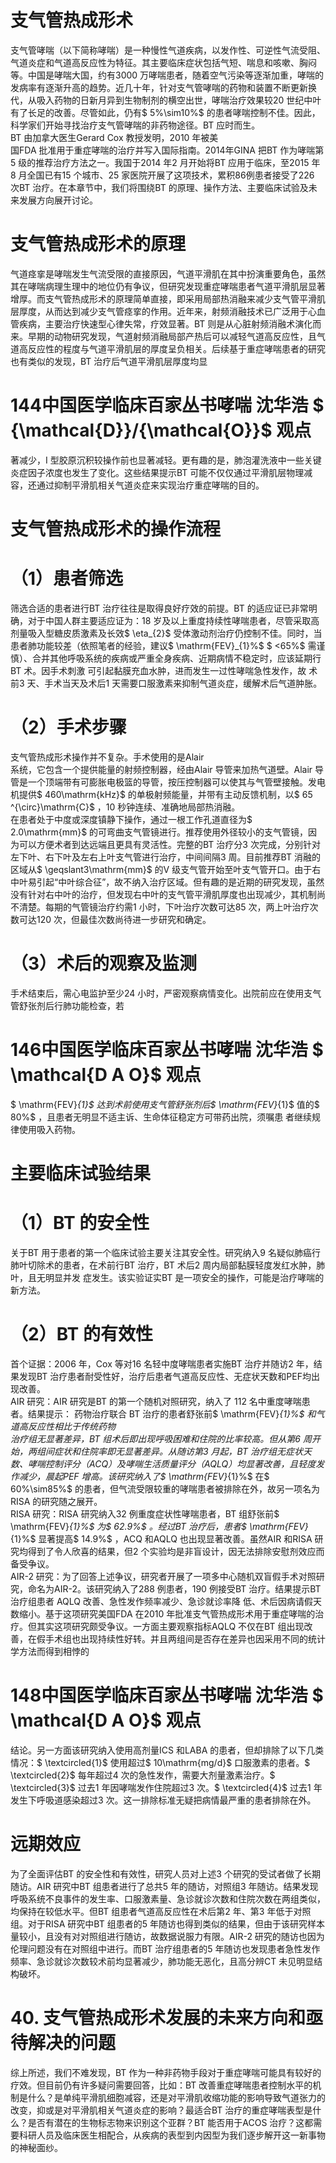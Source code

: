 # 支气管热成形术  
支气管哮喘（以下简称哮喘）是一种慢性气道疾病，以发作性、可逆性气流受阻、气道炎症和气道高反应性为特征。其主要临床症状包括气短、喘息和咳嗽、胸闷等。中国是哮喘大国，约有3000 万哮喘患者，随着空气污染等逐渐加重，哮喘的发病率有逐渐升高的趋势。近几十年，针对支气管哮喘的药物和装置不断更新换代，从吸入药物的日新月异到生物制剂的横空出世，哮喘治疗效果较20 世纪中叶有了长足的改善。尽管如此，仍有$ 5\%\sim10\%$ 的患者哮喘控制不佳。因此，科学家们开始寻找治疗支气管哮喘的非药物途径。BT 应时而生。  
BT 由加拿大医生Gerard Cox 教授发明，2010 年被美  
国FDA 批准用于重症哮喘的治疗并写入国际指南。2014年GINA 把BT 作为哮喘第5 级的推荐治疗方法之一。我国于2014 年2 月开始将BT 应用于临床，至2015 年8 月全国已有15 个城市、25 家医院开展了这项技术，累积86例患者接受了226 次BT 治疗。在本章节中，我们将围绕BT 的原理、操作方法、主要临床试验及未来发展方向展开讨论。  
#  支气管热成形术的原理  
气道痉挛是哮喘发生气流受限的直接原因，气道平滑肌在其中扮演重要角色，虽然其在哮喘病理生理中的地位仍有争议，但研究发现重症哮喘患者气道平滑肌层显著增厚。而支气管热成形术的原理简单直接，即采用局部热消融来减少支气管平滑肌层厚度，从而达到减少支气管痉挛的作用。近年来，射频消融技术已广泛用于心血管疾病，主要治疗快速型心律失常，疗效显著。BT 则是从心脏射频消融术演化而来。早期的动物研究发现，气道射频消融局部产热后可以减轻气道高反应性，且气道高反应性的程度与气道平滑肌层的厚度呈负相关。后续基于重症哮喘患者的研究也有类似的发现，BT 治疗后气道平滑肌层厚度均显  
# 144中国医学临床百家丛书哮喘  沈华浩  $ {\mathcal{D}}/{\mathcal{O}}$    观点  
著减少，I 型胶原沉积较操作前也显著减轻。更有趣的是，肺泡灌洗液中一些关键炎症因子浓度也发生了变化。这些结果提示BT 可能不仅仅通过平滑肌层物理减容，还通过抑制平滑肌相关气道炎症来实现治疗重症哮喘的目的。  
#  支气管热成形术的操作流程  
# （1）患者筛选  
筛选合适的患者进行BT 治疗往往是取得良好疗效的前提。BT 的适应证已非常明确，对于中国人群主要适应证为：18 岁及以上重度持续性哮喘患者，尽管采取高剂量吸入型糖皮质激素及长效$ \eta_{2}$     受体激动剂治疗仍控制不佳。同时，当患者肺功能较差（依照笔者的经验，建议$ \mathrm{FEV}_{1}\%$  $ <65\%$  需谨慎）、合并其他呼吸系统的疾病或严重全身疾病、近期病情不稳定时，应该延期行 BT  术。因手术刺激 可引起黏膜充血水肿，进而发生一过性哮喘急性发作，故 术前3 天、手术当天及术后1 天需要口服激素来抑制气道炎症，缓解术后气道肿胀。  
# （2）手术步骤  
支气管热成形术操作并不复杂。手术使用的是Alair  
系统，它包含一个提供能量的射频控制器，经由Alair 导管来加热气道壁。Alair 导管是一个顶端带有可膨胀电极篮的导管，按压控制器可以使其与气管壁接触。发电机提供$ 460\mathrm{kHz}$    的单极射频能量，并带有主动反馈机制，以$ 65 ^{\circ}\mathrm{C}$    ，10 秒钟连续、准确地局部热消融。  
在患者处于中度或深度镇静下操作，通过一根工作孔道直径为$ 2.0\mathrm{mm}$     的可弯曲支气管镜进行。推荐使用外径较小的支气管镜，因为可以方便术者到达远端且更具有灵活性。完整的BT 治疗分3 次完成，分别针对左下叶、右下叶及左右上叶支气管进行治疗，中间间隔3 周。目前推荐BT 消融的区域从$ \geqslant3\mathrm{mm}$     的V 级支气管开始至叶支气管开口。由于右中叶易引起“中叶综合征”，故不纳入治疗区域。但有趣的是近期的研究发现，虽然没有针对右中叶的治疗，但发现右中叶的支气管平滑肌厚度也出现减少，其机制尚不清楚。每期的气管镜治疗约需1 小时，下叶治疗次数可达85 次，两上叶治疗次数可达120 次，但最佳次数尚待进一步研究和确定。  
# （3）术后的观察及监测  
手术结束后，需心电监护至少24 小时，严密观察病情变化。出院前应在使用支气管舒张剂后行肺功能检查，若  
# 146中国医学临床百家丛书哮喘  沈华浩  $ \mathcal{D A O}$    观点  
$ \mathrm{FEV}_{1}$     达到术前使用支气管舒张剂后$ \mathrm{FEV}_{1}$     值的$ 80\%$ ，且患者无明显不适主诉、生命体征稳定方可带药出院，须嘱患 者继续规律使用吸入药物。  
#  主要临床试验结果  
# （1）BT 的安全性  
关于BT 用于患者的第一个临床试验主要关注其安全性。研究纳入9 名疑似肺癌行肺叶切除术的患者，在术前行BT 治疗，BT 术后2 周内局部黏膜轻度发红水肿，肺叶，且无明显并发 症发生。该实验证实BT 是一项安全的操作，可能是治疗哮喘的新方法。  
# （2）BT 的有效性  
首个证据：2006 年，Cox 等对16 名轻中度哮喘患者实施BT 治疗并随访2 年，结果发现BT 治疗患者耐受性好，治疗后患者气道高反应性、无症状天数和PEF均出现改善。  
AIR 研究：AIR 研究是BT 的第一个随机对照研究，纳入了 112  名中重度哮喘患者。结果提示： 药物治疗联合 BT 治疗的患者舒张前$ \mathrm{FEV}_{1}\%$ 和气道高反应性相比于传统药物  
治疗组无显著差异，BT 组术后即出现呼吸困难和住院的比率较高。但从第6 周开始，两组间症状和住院率即无显著差异。从随访第3 月起，BT 治疗组无症状天数、哮喘控制评分（ACQ）及哮喘生活质量评分（AQLQ）均显著改善，且轻度发作减少，晨起PEF 增高。该研究纳入了$ \mathrm{FEV}_{1}\%$ 在$ 60\%\sim85\%$  的患者，但气流受限较重的哮喘患者被排除在外，故另一项名为RISA 的研究随之展开。  
RISA 研究：RISA 研究纳入32 例重度症状性哮喘患者，BT 组舒张前$ \mathrm{FEV}_{1}\%$  为$ 62.9\%$ 。经过BT 治疗后，患者$ \mathrm{FEV}_{1}\%$  显著提高$ 14.9\%$ ，ACQ 和AQLQ 也出现显著改善。虽然AIR 和RISA 研究均得到了令人欣喜的结果，但2 个实验均是非盲设计，因无法排除安慰剂效应而备受争议。  
AIR-2 研究：为了回答上述争议，研究者开展了一项多中心随机双盲假手术对照研究，命名为AIR-2。该研究纳入了288 例患者，190 例接受BT 治疗。结果提示BT 治疗组患者 AQLQ  改善、急性发作频率减少、急诊就诊率降 低、术后因病请假天数缩小。基于这项研究美国FDA 在2010 年批准支气管热成形术用于重症哮喘的治疗。但其实这项研究颇受争议。一方面主要观察指标AQLQ 不仅在BT 组出现改善，在假手术组也出现持续性好转。并且两组间是否存在差异也因采用不同的统计学方法而得到相悖的  
# 148中国医学临床百家丛书哮喘  沈华浩  $ \mathcal{D A O}$    观点  
结论。另一方面该研究纳入使用高剂量ICS 和LABA 的患者，但却排除了以下几类情况：$ \textcircled{1}$    使用超过$ 10\mathrm{mg/d}$    口服激素的患者。$ \textcircled{2}$    每年超过4 次的急性发作，需要大剂量激素治疗。$ \textcircled{3}$    过去1 年因哮喘发作住院超过3 次。$ \textcircled{4}$    过去1 年发生下呼吸道感染超过3 次。这一排除标准无疑把病情最严重的患者排除在外。  
#  远期效应  
为了全面评估BT 的安全性和有效性，研究人员对上述3 个研究的受试者做了长期随访。AIR 研究中BT 组患者进行了总共5 年的随访，对照组3 年随访。结果发现呼吸系统不良事件的发生率、口服激素量、急诊就诊次数和住院次数在两组类似，均保持在较低水平。但BT 组患者气道高反应性在术后第2 年、第3 年低于对照组。对于RISA 研究中BT 组患者的5 年随访也得到类似的结果，但由于该研究样本量较小，且没有对对照组进行随访，故数据说服力有限。AIR-2 研究的随访也因为伦理问题没有在对照组中进行。而BT 治疗组患者的5 年随访也发现患者急性发作频率、急诊就诊次数较术前均显著减少，肺功能无恶化，且高分辨CT 未见明显结构破坏。  
# 40. 支气管热成形术发展的未来方向和亟待解决的问题  
综上所述，我们不难发现，BT 作为一种非药物手段对于重症哮喘可能具有较好的疗效。但目前仍有许多疑问需要回答，比如：BT 改善重症哮喘患者控制水平的机制是什么？是单纯平滑肌细胞减容，还是对平滑肌收缩功能的影响导致气道张力的改变，抑或是对平滑肌相关气道炎症的影响？最适合BT 治疗的重症哮喘表型是什么？是否有潜在的生物标志物来识别这个亚群？BT 能否用于ACOS 治疗？这都需要科研人员及临床医生相配合，从疾病的表型到内因型为我们逐步解开这一新事物的神秘面纱。  

